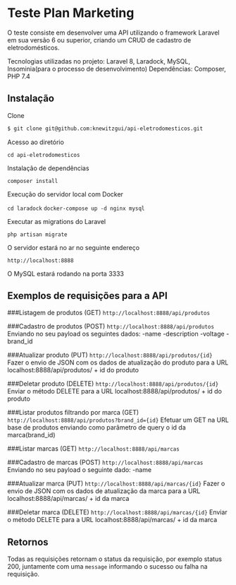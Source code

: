 # Teste Plan Marketing

O teste consiste em desenvolver uma API utilizando o framework Laravel em sua versão 6 ou superior, criando um CRUD de cadastro de eletrodomésticos.

Tecnologias utilizadas no projeto: Laravel 8, Laradock, MySQL, Insominia(para o processo de desenvolvimento)
Dependências: Composer, PHP 7.4

## Instalação

Clone

```bash
$ git clone git@github.com:knewitzgui/api-eletrodomesticos.git
```

Acesso ao diretório

``
cd api-eletrodomesticos
``

Instalação de dependências

``
composer install
``

Execução do servidor local com Docker

``
cd laradock
``
``
docker-compose up -d nginx mysql
``

Executar as migrations do Laravel

``
php artisan migrate
``

O servidor estará no ar no seguinte endereço

``
http://localhost:8888
``

O MySQL estará rodando na porta 3333

## Exemplos de requisições para a API

###Listagem de produtos (GET)
``
http://localhost:8888/api/produtos
``

###Cadastro de produtos (POST)
``
http://localhost:8888/api/produtos
``
Enviando no seu payload os seguintes dados:
-name
-description
-voltage
-brand_id

###Atualizar produto (PUT)
``
http://localhost:8888/api/produtos/{id}
``
Fazer o envio de JSON com os dados de atualização do produto para a URL localhost:8888/api/produtos/ + id do produto

###Deletar produto (DELETE)
``
http://localhost:8888/api/produtos/{id}
``
Enviar o método DELETE para a URL localhost:8888/api/produtos/ + id do produto

###Listar produtos filtrando por marca (GET)
``
http://localhost:8888/api/produtos?brand_id={id}
``
Efetuar um GET na URL base de produtos enviando como parâmetro de query o id da marca(brand_id)

###Listar marcas (GET)
``
http://localhost:8888/api/marcas
``

###Cadastro de marcas (POST)
``
http://localhost:8888/api/marcas
``
Enviando no seu payload o seguinte dado:
-name

###Atualizar marca (PUT)
``
http://localhost:8888/api/marcas/{id}
``
Fazer o envio de JSON com os dados de atualização da marca para a URL localhost:8888/api/marcas/ + id da marca

###Deletar marca (DELETE)
``
http://localhost:8888/api/marcas/{id}
``
Enviar o método DELETE para a URL localhost:8888/api/marcas/ + id da marca

## Retornos

Todas as requisições retornam o status da requisição, por exemplo status 200, juntamente com uma ``message`` informando o sucesso ou falha na requisição.
